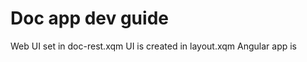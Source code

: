 # Doc app dev guide

Web UI set in doc-rest.xqm
UI is created in layout.xqm
Angular app is <html ng-app="doc" ng-controller="AppController">
